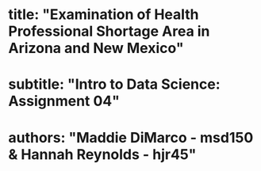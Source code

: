 # title: "Examination of Health Professional Shortage Area in Arizona and New Mexico"
# subtitle: "Intro to Data Science: Assignment 04"
# authors: "Maddie DiMarco - msd150 & Hannah Reynolds - hjr45"